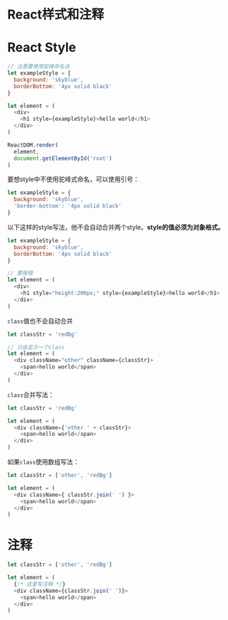 # React样式和注释

# React Style

```js
// 注意要使用驼峰命名法
let exampleStyle = {
  background: 'skyblue',
  borderBottom: '4px solid black'
}

let element = (
  <div>
    <h1 style={exampleStyle}>hello world</h1>
  </div>
)

ReactDOM.render(
  element,
  document.getElementById('root')
)
```

要想style中不使用驼峰式命名，可以使用引号：

```js
let exampleStyle = {
  background: 'skyblue',
  'border-bottom': '4px solid black'
}
```

以下这样的style写法，他不会自动合并两个style。**style的值必须为对象格式。**

```js
let exampleStyle = {
  background: 'skyblue',
  borderBottom: '4px solid black'
}

// 要报错
let element = (
  <div>
    <h1 style="height:200px;" style={exampleStyle}>hello world</h1> 
  </div>
)
```

`class`值也不会自动合并

```js
let classStr = 'redBg'

// 只会显示一个class
let element = (
  <div className="other" className={classStr}>
    <span>hello world</span>
  </div>
)
```

`class`合并写法：

```js
let classStr = 'redBg'

let element = (
  <div className={'other ' + classStr}>
    <span>hello world</span>
  </div>
)
```

如果`class`使用数组写法：

```js
let classStr = ['other', 'redBg']

let element = (
  <div className={ classStr.join(' ') }>
    <span>hello world</span>
  </div>
)
```

# 注释

```js
let classStr = ['other', 'redBg']

let element = (
  {/* 这里写注释 */}
  <div className={classStr.join(' ')}>
    <span>hello world</span>
  </div>
)
```